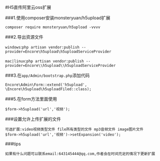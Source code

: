#H5直传阿里云oss扩展

###1.使用composer安装monsteryuan/h5upload扩展

````
composer require monsteryuan/h5upload -vvvv
````

###2.导出资源文件

`windows`:`php artisan vendor:publish --provider=Encore\h5upload\h5uploadServiceProvider`

`mac|linux`:`php artisan vendor:publish --provider=Encore\\h5upload\\h5uploadServiceProvider`

###3.在`app/Admin/bootstrap.php`添加代码

```
Encore\Admin\Form::extend('h5upload', \Encore\h5upload\h5uploadFiled::class);
```

###5.在form方法里面使用

``
$form->h5upload('url','视频');
``

###设置允许上传扩展的文件

```
可选扩展:video视频类型文件 file所有类型的文件 mp3音频文件 image图片文件
$form->h5upload('url','视频')->setExpansion('video');
```

###tips
```
如果有什么问题可以联系email:643145444@qq.com,作者会在时间充足的情况下更新扩展
```